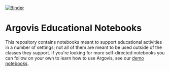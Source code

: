 [![Binder](https://mybinder.org/badge_logo.svg)](https://mybinder.org/v2/gh/argovis/edu_notebooks/HEAD)

# Argovis Educational Notebooks

This repository contains notebooks meant to support educational activities in a number of settings; not all of them are meant to be used outside of the classes they support. If you're looking 
for more self-directed notebooks you can follow on your own to learn how to use Argovis, see our [demo notebooks](https://github.com/argovis/demo_notebooks).
